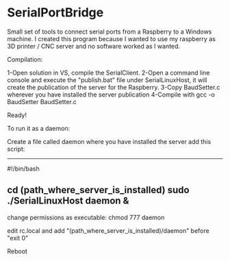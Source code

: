 # SerialPortBridge

Small set of tools to connect serial ports from a Raspberry to a Windows machine. I created this program because I wanted to use my raspberry as 3D printer / CNC server and no software worked as I wanted.

Compilation:

1-Open solution in VS, compile the SerialClient.
2-Open a command line console and execute the "publish.bat" file under SerialLinuxHost, it will create the publication of the server for the Raspberry.
3-Copy BaudSetter.c wherever you have installed the server publication
4-Compile with gcc -o BaudSetter BaudSetter.c

Ready!

To run it as a daemon:

Create a file called daemon where you have installed the server
add this script:

---
#!/bin/bash

cd (path_where_server_is_installed)
sudo ./SerialLinuxHost daemon &
---

change permissions as executable: chmod 777 daemon

edit rc.local and add "(path_where_server_is_installed)/daemon" before "exit 0"

Reboot
